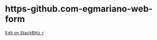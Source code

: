 # https-github.com-egmariano-web-form

[Edit on StackBlitz ⚡️](https://stackblitz.com/edit/vue-j1mt1u)
